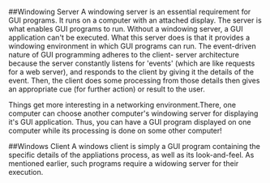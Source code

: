 ##Windowing Server
A windowing server is an essential requirement for GUI programs. It runs on a computer with an
attached display. The server is what enables GUI programs to run. Without a windowing server,
a GUI application can't be executed. What this server does is that it provides a windowing environment
in which GUI programs can run. The event-driven nature of GUI programming adheres to the client-
server architecture because the server constantly listens for 'events' (which are like requests
for a web server), and responds to the client by giving it the details of the event. Then,
the client does some processing from those details then gives an appropriate cue (for further action)
or result to the user.

Things get more interesting in a networking environment.There, one computer can choose another computer's
windowing server for displaying it's GUI application. Thus, you can have a GUI program displayed on
one computer while its processing is done on some other computer!


##Windows Client
A windows client is simply a GUI program containing the specific details of the appliations process, as
well as its look-and-feel. As mentioned earlier, such programs require a widowing server for their execution.